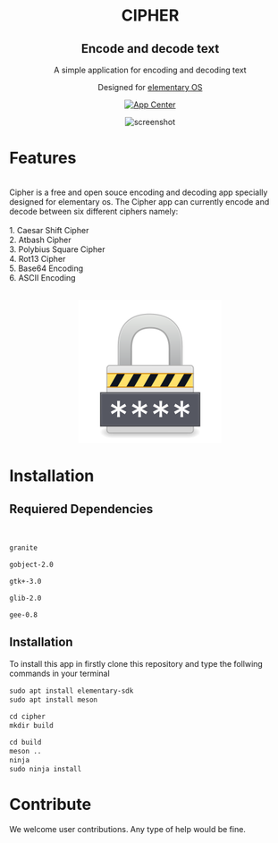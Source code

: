 <div>
  <h1 align="center">CIPHER</h1>
  <h2 align="center">Encode and decode text</h2>
  <p align="center">A simple application for encoding and decoding text</p>
  <p align="center">Designed for <a href="https://elementary.io">elementary OS</p>
</div>
<p align="center">
  <a href="https://appcenter.elementary.io/com.github.arshubham.cipher.desktop">
    <img src="https://appcenter.elementary.io/badge.svg" alt="App Center">
  </a>
</p>
<p align="center">
<img src="https://github.com/arshubham/cipher/blob/master/data/images/Screenshot%20from%202018-01-14%2013.09.47.png" alt="screenshot">
<h1>Features</h1>
<br>
Cipher is a free and open souce encoding and decoding app specially designed for elementary os. The Cipher app can currently encode and decode between six different ciphers namely:<br><br>
1. Caesar Shift Cipher<br>
2. Atbash Cipher<br>
3. Polybius Square Cipher<br>
4. Rot13 Cipher<br>
5. Base64 Encoding<br>
6. ASCII Encoding<br>

<br>
</p>
<p align="center">
  <img src="https://github.com/arshubham/cipher/blob/master/data/images/icons/128/com.github.arshubham.cipher.svg" alt="preview"/>
</p>
<h1>Installation</h1>
<h2>Requiered Dependencies</h2><br>

```
granite
```

```
gobject-2.0

```

```
gtk+-3.0
```

```
glib-2.0
```

```
gee-0.8
```
<h2>Installation</h2>
To install this app in firstly clone this repository and type the follwing commands in your terminal 

```
sudo apt install elementary-sdk
sudo apt install meson
```

```
cd cipher
mkdir build
```
 
```
cd build
meson ..
ninja
sudo ninja install
```

<h1>Contribute</h1>
We welcome user contributions. Any type of help would be fine.

